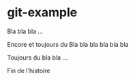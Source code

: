 # git-example

Bla bla bla ...

Encore et toujours du Bla bla bla bla bla bla

Toujours du bla bla ...

Fin de l'histoire
